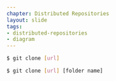 ```yaml
---
chapter: Distributed Repositories
layout: slide
tags:
- distributed-repositories
- diagram
---
```


```bash
$ git clone [url]

$ git clone [url] [folder name]
```
